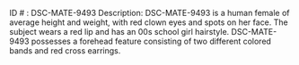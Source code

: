 ID # : DSC-MATE-9493
Description: DSC-MATE-9493 is a human female of average height and weight, with red clown eyes and spots on her face. The subject wears a red lip and has an 00s school girl hairstyle. DSC-MATE-9493 possesses a forehead feature consisting of two different colored bands and red cross earrings.